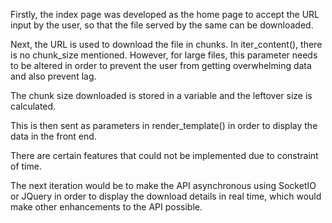 Firstly, the index page was developed as the home page to accept the URL input by the user, 
so that the file served by the same can be downloaded. 

Next, the URL is used to download the file in chunks. In iter_content(), there is no chunk_size
mentioned. However, for large files, this parameter needs to be altered in order to prevent
the user from getting overwhelming data and also prevent lag. 

The chunk size downloaded is stored in a variable and the leftover size is calculated. 

This is then sent as parameters in render_template() in order to display the data in the front end. 

There are certain features that could not be implemented due to constraint of time. 

The next iteration would be to make the API asynchronous using SocketIO or JQuery in order to 
display the download details in real time, which would make other enhancements to the API possible. 
